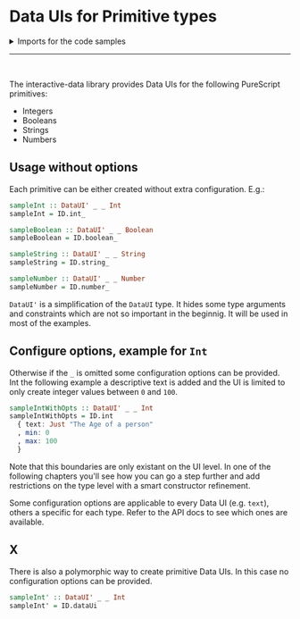 # Data UIs for Primitive types

<!-- START hide -->

<!-- END hide -->
<!-- START imports -->
<details><summary>Imports for the code samples</summary>


```hs
import Data.Maybe (Maybe(..))
import InteractiveData (DataUI')
import InteractiveData as ID
```

</details><hr><br>
<!-- END imports -->

The interactive-data library provides Data UIs for the following PureScript primitives:

- Integers
- Booleans
- Strings
- Numbers

## Usage without options

Each primitive can be either created without extra configuration. E.g.:



```hs
sampleInt :: DataUI' _ _ Int
sampleInt = ID.int_

sampleBoolean :: DataUI' _ _ Boolean
sampleBoolean = ID.boolean_

sampleString :: DataUI' _ _ String
sampleString = ID.string_

sampleNumber :: DataUI' _ _ Number
sampleNumber = ID.number_
```


`DataUI'` is a simplification of the `DataUI` type.
It hides some type arguments and constraints
which are not so important in the beginnig.
It will be used in most of the examples.

## Configure options, example for `Int`

Otherwise if the `_` is omitted some configuration options can be provided.
Int the following example a descriptive text is added
and the UI is limited to only create integer values between `0` and `100`.



```hs
sampleIntWithOpts :: DataUI' _ _ Int
sampleIntWithOpts = ID.int
  { text: Just "The Age of a person"
  , min: 0
  , max: 100
  }
```

Note that this boundaries are only existant on the UI level.
In one of the following chapters you'll see how you can go a step further
and add restrictions on the type level with a smart constructor refinement.

Some configuration options are applicable to every Data UI (e.g. `text`),
others a specific for each type. Refer to the API docs to see which ones are
available.

## X

There is also a polymorphic way to create primitive Data UIs. In this case no configuration options can be provided.


```hs
sampleInt' :: DataUI' _ _ Int
sampleInt' = ID.dataUi
```